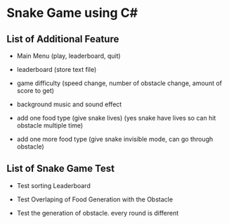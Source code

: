 # Snake Game using C#

## List of Additional Feature

- Main Menu (play, leaderboard, quit)

- leaderboard (store text file)

- game difficulty (speed change, number of obstacle change, amount of score to get)

- background music and sound effect

- add one food type (give snake lives) (yes snake have lives so can hit obstacle multiple time)

- add one more food type (give snake invisible mode, can go through obstacle)

## List of Snake Game Test

- Test sorting Leaderboard

- Test Overlaping of Food Generation with the Obstacle

- Test the generation of obstacle. every round is different
